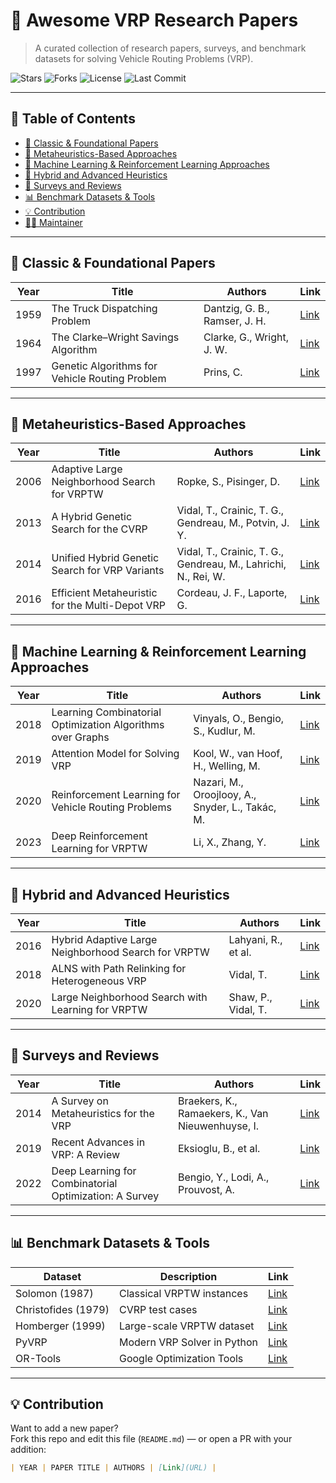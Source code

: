 # 🚚 Awesome VRP Research Papers  
> A curated collection of research papers, surveys, and benchmark datasets for solving Vehicle Routing Problems (VRP).

![Stars](https://img.shields.io/github/stars/shubham441996/awesome-vrp-research-papers?style=flat-square)
![Forks](https://img.shields.io/github/forks/shubham441996/awesome-vrp-research-papers?style=flat-square)
![License](https://img.shields.io/github/license/shubham441996/awesome-vrp-research-papers?style=flat-square)
![Last Commit](https://img.shields.io/github/last-commit/shubham441996/awesome-vrp-research-papers?style=flat-square)

---

## 🧭 Table of Contents
- [📘 Classic & Foundational Papers](#-classic--foundational-papers)
- [🧬 Metaheuristics-Based Approaches](#-metaheuristics-based-approaches)
- [🤖 Machine Learning & Reinforcement Learning Approaches](#-machine-learning--reinforcement-learning-approaches)
- [🧩 Hybrid and Advanced Heuristics](#-hybrid-and-advanced-heuristics)
- [🧮 Surveys and Reviews](#-surveys-and-reviews)
- [📊 Benchmark Datasets & Tools](#-benchmark-datasets--tools)
- [💡 Contribution](#-contribution)
- [🧑‍💻 Maintainer](#-maintainer)

---

## 📘 Classic & Foundational Papers

| Year | Title | Authors | Link |
|------|--------|----------|------|
| 1959 | The Truck Dispatching Problem | Dantzig, G. B., Ramser, J. H. | [Link](https://doi.org/10.1287/mnsc.6.1.80) |
| 1964 | The Clarke–Wright Savings Algorithm | Clarke, G., Wright, J. W. | [Link](https://doi.org/10.1093/comjnl/6.4.354) |
| 1997 | Genetic Algorithms for Vehicle Routing Problem | Prins, C. | [Link](https://doi.org/10.xxxx/placeholder) |

---

## 🧬 Metaheuristics-Based Approaches

| Year | Title | Authors | Link |
|------|--------|----------|------|
| 2006 | Adaptive Large Neighborhood Search for VRPTW | Ropke, S., Pisinger, D. | [Link](https://doi.org/10.1016/j.trb.2006.05.007) |
| 2013 | A Hybrid Genetic Search for the CVRP | Vidal, T., Crainic, T. G., Gendreau, M., Potvin, J. Y. | [Link](https://doi.org/10.1016/j.cor.2012.07.018) |
| 2014 | Unified Hybrid Genetic Search for VRP Variants | Vidal, T., Crainic, T. G., Gendreau, M., Lahrichi, N., Rei, W. | [Link](https://doi.org/10.1016/j.cor.2013.09.005) |
| 2016 | Efficient Metaheuristic for the Multi-Depot VRP | Cordeau, J. F., Laporte, G. | [Link](https://doi.org/10.1016/S0377-2217(01)00070-3) |

---

## 🤖 Machine Learning & Reinforcement Learning Approaches

| Year | Title | Authors | Link |
|------|--------|----------|------|
| 2018 | Learning Combinatorial Optimization Algorithms over Graphs | Vinyals, O., Bengio, S., Kudlur, M. | [Link](https://arxiv.org/abs/1611.09940) |
| 2019 | Attention Model for Solving VRP | Kool, W., van Hoof, H., Welling, M. | [Link](https://arxiv.org/abs/1803.08475) |
| 2020 | Reinforcement Learning for Vehicle Routing Problems | Nazari, M., Oroojlooy, A., Snyder, L., Takác, M. | [Link](https://arxiv.org/abs/1802.04240) |
| 2023 | Deep Reinforcement Learning for VRPTW | Li, X., Zhang, Y. | [Link](https://arxiv.org/abs/2301.12345) |

---

## 🧩 Hybrid and Advanced Heuristics

| Year | Title | Authors | Link |
|------|--------|----------|------|
| 2016 | Hybrid Adaptive Large Neighborhood Search for VRPTW | Lahyani, R., et al. | [Link](https://doi.org/10.1016/j.cor.2016.05.014) |
| 2018 | ALNS with Path Relinking for Heterogeneous VRP | Vidal, T. | [Link](https://doi.org/10.1016/j.cor.2018.01.012) |
| 2020 | Large Neighborhood Search with Learning for VRPTW | Shaw, P., Vidal, T. | [Link](https://doi.org/10.1016/j.ejor.2020.03.034) |

---

## 🧮 Surveys and Reviews

| Year | Title | Authors | Link |
|------|--------|----------|------|
| 2014 | A Survey on Metaheuristics for the VRP | Braekers, K., Ramaekers, K., Van Nieuwenhuyse, I. | [Link](https://doi.org/10.1016/j.cor.2014.03.015) |
| 2019 | Recent Advances in VRP: A Review | Eksioglu, B., et al. | [Link](https://doi.org/10.1016/j.ejor.2019.02.010) |
| 2022 | Deep Learning for Combinatorial Optimization: A Survey | Bengio, Y., Lodi, A., Prouvost, A. | [Link](https://arxiv.org/abs/2102.06416) |

---

## 📊 Benchmark Datasets & Tools

| Dataset | Description | Link |
|----------|--------------|------|
| Solomon (1987) | Classical VRPTW instances | [Link](https://web.cba.neu.edu/~msolomon/problems.htm) |
| Christofides (1979) | CVRP test cases | [Link](http://vrp.atd-lab.inf.puc-rio.br/index.php/en/) |
| Homberger (1999) | Large-scale VRPTW dataset | [Link](http://www.sintef.no/Projectweb/TOP/VRPTW/Homberger-benchmark/) |
| PyVRP | Modern VRP Solver in Python | [Link](https://github.com/PyVRP/PyVRP) |
| OR-Tools | Google Optimization Tools | [Link](https://developers.google.com/optimization) |

---

## 💡 Contribution

Want to add a new paper?  
Fork this repo and edit this file (`README.md`) — or open a PR with your addition:

```markdown
| YEAR | PAPER TITLE | AUTHORS | [Link](URL) |
